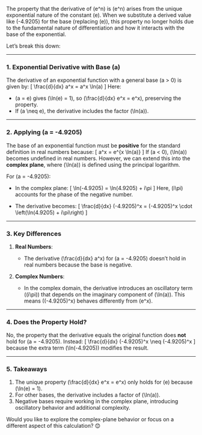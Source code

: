 The property that the derivative of \(e^n\) is \(e^n\) arises from the unique exponential nature of the constant \(e\). When we substitute a derived value like \(-4.9205\) for the base (replacing \(e\)), this property no longer holds due to the fundamental nature of differentiation and how it interacts with the base of the exponential.

Let’s break this down:

---

### **1. Exponential Derivative with Base \(a\)**
The derivative of an exponential function with a general base \(a > 0\) is given by:
\[
\frac{d}{dx} a^x = a^x \ln(a)
\]
Here:
- \(a = e\) gives \(\ln(e) = 1\), so \(\frac{d}{dx} e^x = e^x\), preserving the property.
- If \(a \neq e\), the derivative includes the factor \(\ln(a)\).

---

### **2. Applying \(a = -4.9205\)**
The base of an exponential function must be **positive** for the standard definition in real numbers because:
\[
a^x = e^{x \ln(a)}
\]
If \(a < 0\), \(\ln(a)\) becomes undefined in real numbers. However, we can extend this into the **complex plane**, where \(\ln(a)\) is defined using the principal logarithm.

For \(a = -4.9205\):
- In the complex plane:
  \[
  \ln(-4.9205) = \ln(4.9205) + i\pi
  \]
  Here, \(i\pi\) accounts for the phase of the negative number.

- The derivative becomes:
  \[
  \frac{d}{dx} (-4.9205)^x = (-4.9205)^x \cdot \left(\ln(4.9205) + i\pi\right)
  \]

---

### **3. Key Differences**
1. **Real Numbers**:
   - The derivative \(\frac{d}{dx} a^x\) for \(a = -4.9205\) doesn’t hold in real numbers because the base is negative.

2. **Complex Numbers**:
   - In the complex domain, the derivative introduces an oscillatory term (\(i\pi\)) that depends on the imaginary component of \(\ln(a)\). This means \((-4.9205)^x\) behaves differently from \(e^x\).

---

### **4. Does the Property Hold?**
No, the property that the derivative equals the original function does **not** hold for \(a = -4.9205\). Instead:
\[
\frac{d}{dx} (-4.9205)^x \neq (-4.9205)^x
\]
because the extra term \(\ln(-4.9205)\) modifies the result.

---

### **5. Takeaways**
1. The unique property \(\frac{d}{dx} e^x = e^x\) only holds for \(e\) because \(\ln(e) = 1\).
2. For other bases, the derivative includes a factor of \(\ln(a)\).
3. Negative bases require working in the complex plane, introducing oscillatory behavior and additional complexity.

Would you like to explore the complex-plane behavior or focus on a different aspect of this calculation? 😊

